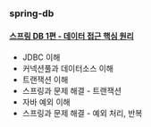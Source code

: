 ### spring-db
#### [스프링 DB 1편 - 데이터 접근 핵심 원리](https://www.inflearn.com/course/%EC%8A%A4%ED%94%84%EB%A7%81-db-1)
* JDBC 이해
* 커넥션풀과 데이터소스 이해
* 트랜잭션 이해
* 스프링과 문제 해결 - 트랜잭션
* 자바 예외 이해
* 스프링과 문제 해결 - 예외 처리, 반복
